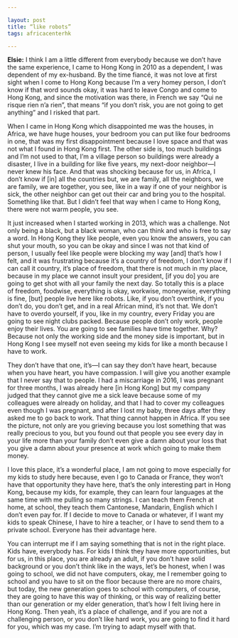 ```yaml
---

layout: post
title: “like robots”
tags: africacenterhk

---
```


**Elsie:** I think I am a little different from everybody because we don’t have the same experience, I came to Hong Kong in 2010 as a dependent, I was dependent of my ex-husband. By the time fiancé, it was not love at first sight when I come to Hong Kong because I’m a very homey person, I don’t know if that word sounds okay, it was hard to leave Congo and come to Hong Kong, and since the motivation was there, in French we say “Qui ne risque rien n’a rien”, that means “if you don’t risk, you are not going to get anything” and I risked that part. 

When I came in Hong Kong which disappointed me was the houses, in Africa, we have huge houses, your bedroom you can put like four bedrooms in one, that was my first disappointment because I love space and that was not what I found in Hong Kong first. The other side is, too much buildings and I’m not used to that, I’m a village person so buildings were already a disaster, I live in a building for like five years, my next-door neighbor—I never knew his face. And that was shocking because for us, in Africa, I don’t know if [in] all the countries but, we are family, all the neighbors, we are family, we are together, you see, like in a way if one of your neighbor is sick, the other neighbor can get out their car and bring you to the hospital. Something like that. But I didn’t feel that way when I came to Hong Kong, there were not warm people, you see. 

It just increased when I started working in 2013, which was a challenge. Not only being a black, but a black woman, who can think and who is free to say a word. In Hong Kong they like people, even you know the answers, you can shut your mouth, so you can be okay and since I was not that kind of person, I usually feel like people were blocking my way [and] that’s how I felt, and it was frustrating because it’s a country of freedom, I don’t know if I can call it country, it’s place of freedom, that there is not much in my place, because in my place we cannot insult your president, [if you do] you are going to get shot with all your family the next day. So totally this is a place of freedom, foodwise, everything is okay, workwise, moneywise, everything is fine, [but] people live here like robots. Like, if you don’t overthink, if you don’t do, you don’t get, and in a real African mind, it’s not that. We don’t have to overdo yourself, if you, like in my country, every Friday you are going to see night clubs packed. Because people don’t only work, people enjoy their lives. You are going to see families have time together. Why? Because not only the working side and the money side is important, but in Hong Kong I see myself not even seeing my kids for like a month because I have to work. 

They don’t have that one, it’s—I can say they don’t have heart, because when you have heart, you have compassion. I will give you another example that I never say that to people. I had a miscarriage in 2016, I was pregnant for three months, I was already here [in Hong Kong] but my company judged that they cannot give me a sick leave because some of my colleagues were already on holiday, and that I had to cover my colleagues even though I was pregnant, and after I lost my baby, three days after they asked me to go back to work. That thing cannot happen in Africa. If you see the picture, not only are you grieving because you lost something that was really precious to you, but you found out that people you see every day in your life more than your family don’t even give a damn about your loss that you give a damn about your presence at work which going to make them money. 

I love this place, it’s a wonderful place, I am not going to move especially for my kids to study here because, even I go to Canada or France, they won’t have that opportunity they have here, that’s the only interesting part in Hong Kong, because my kids, for example, they can learn four languages at the same time with me pulling so many strings. I can teach them French at home, at school, they teach them Cantonese, Mandarin, English which I don’t even pay for. If I decide to move to Canada or whatever, if I want my kids to speak Chinese, I have to hire a teacher, or I have to send them to a private school. Everyone has their advantage here. 

You can interrupt me if I am saying something that is not in the right place. Kids have, everybody has. For kids I think they have more opportunities, but for us, in this place, you are already an adult, if you don’t have solid background or you don’t think like in the ways, let’s be honest, when I was going to school, we did not have computers, okay, me I remember going to school and you have to sit on the floor because there are no more chairs, but today, the new generation goes to school with computers, of course, they are going to have this way of thinking, or this way of realizing better than our generation or my elder generation, that’s how I felt living here in Hong Kong. Then yeah, it’s a place of challenge, and if you are not a challenging person, or you don’t like hard work, you are going to find it hard for you, which was my case. I’m trying to adapt myself with that.


